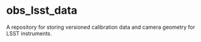 # obs_lsst_data
A repository for storing versioned calibration data and camera geometry for LSST instruments.
